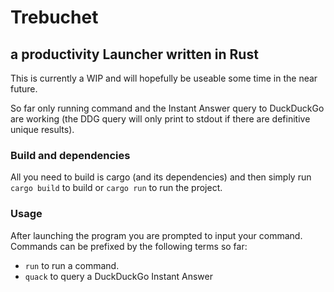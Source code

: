 # Trebuchet
## a productivity Launcher written in Rust

This is currently a WIP and will hopefully be useable some time in the 
near future. 

So far only running command and the Instant Answer query to DuckDuckGo
are working (the DDG query will only print to stdout if there are 
definitive unique results).

### Build and dependencies

All you need to build is cargo (and its dependencies) and then simply run `cargo build` to build
or `cargo run` to run the project.

### Usage

After launching the program you are prompted to input your command.
Commands can be prefixed by the following terms so far:
* `run` to run a command.
* `quack` to query a DuckDuckGo Instant Answer
